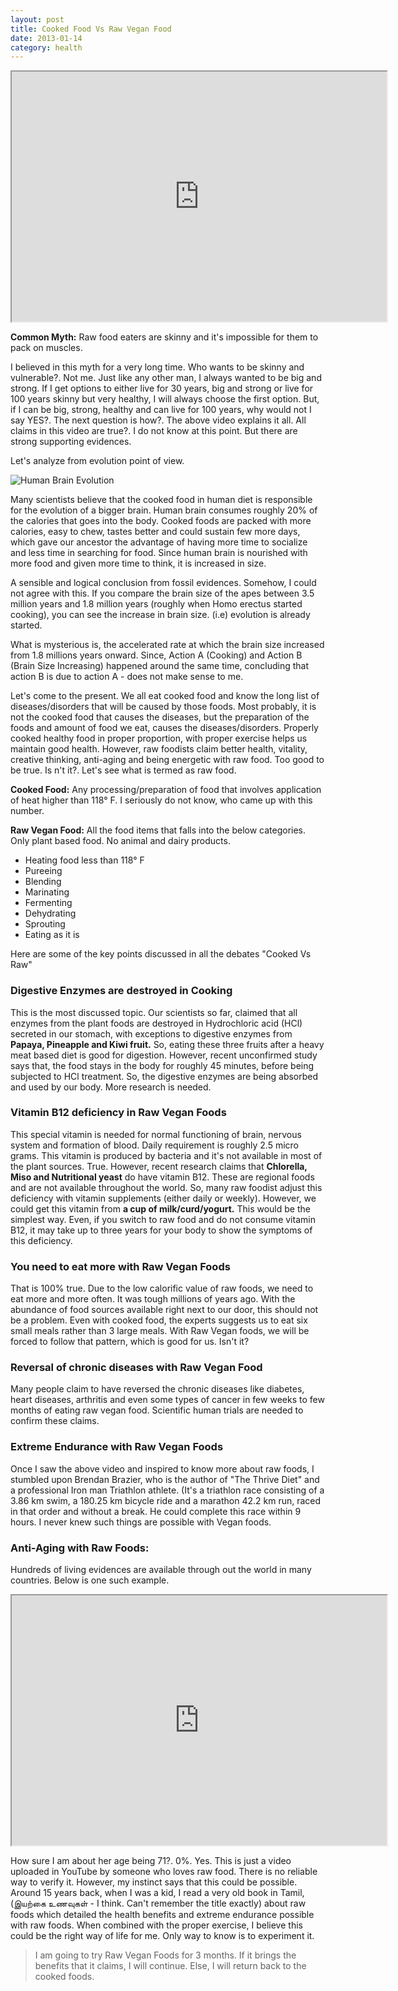 ```yaml
---
layout: post
title: Cooked Food Vs Raw Vegan Food
date: 2013-01-14
category: health
---
```


<iframe width="600" height="400"
src="http://www.youtube.com/embed/SbEUHCU_GtM?autoplay=0">
</iframe> 

**Common Myth:** Raw food eaters are skinny and it's impossible for them to pack on muscles.
  
I believed in this myth for a very long time. Who wants to be skinny and vulnerable?. Not me. Just like any other man, I always wanted to be big and strong. If I get options to either live for 30 years, big and strong or live for 100 years skinny but very healthy, I will always choose the first option. But, if I can be big, strong, healthy and can live for 100 years, why would not I say YES?. The next question is how?. The above video explains it all. All claims in this video are true?. I do not know at this point. But there are strong supporting evidences.  
  
Let's analyze from evolution point of view.  
  
<img src="{{site.img-path}}/evolution-human-brain.jpg" alt="Human Brain Evolution"/>   

Many scientists believe that the cooked food in human diet is responsible for the evolution of a bigger brain. Human brain consumes roughly 20% of the calories that goes into the body. Cooked foods are packed with more calories, easy to chew, tastes better and could sustain few more days, which gave our ancestor the advantage of having more time to socialize and less time in searching for food. Since human brain is nourished with more food and given more time to think, it is increased in size.  
  
A sensible and logical conclusion from fossil evidences. Somehow, I could not agree with this. If you compare the brain size of the apes between 3.5 million years and 1.8 million years (roughly when Homo erectus started cooking), you can see the increase in brain size. (i.e) evolution is already started.  
  
What is mysterious is, the accelerated rate at which the brain size increased from 1.8 millions years onward. Since, Action A (Cooking) and Action B (Brain Size Increasing) happened around the same time, concluding that action B is due to action A - does not make sense to me.  
  
Let's come to the present. We all eat cooked food and know the long list of diseases/disorders that will be caused by those foods. Most probably, it is not the cooked food that causes the diseases, but the preparation of the foods and amount of food we eat, causes the diseases/disorders. Properly cooked healthy food in proper proportion, with proper exercise helps us maintain good health. However, raw foodists claim better health, vitality, creative thinking, anti-aging and being energetic with raw food. Too good to be true. Is n't it?. Let's see what is termed as raw food.  
  
**Cooked Food:** Any processing/preparation of food that involves application of heat higher than 118° F. I seriously do not know, who came up with this number.  
  
**Raw Vegan Food:** All the food items that falls into the below categories. Only plant based food. No animal and dairy products.  

* Heating food less than 118° F  
* Pureeing  
* Blending  
* Marinating  
* Fermenting  
* Dehydrating  
* Sprouting  
* Eating as it is  

Here are some of the key points discussed in all the debates "Cooked Vs Raw"  
  
### Digestive Enzymes are destroyed in Cooking

This is the most discussed topic. Our scientists so far, claimed that all enzymes from the plant foods are destroyed in Hydrochloric acid (HCl) secreted in our stomach, with exceptions to digestive enzymes from **Papaya, Pineapple and Kiwi fruit.** So, eating these three fruits after a heavy meat based diet is good for digestion. However, recent unconfirmed study says that, the food stays in the body for roughly 45 minutes, before being subjected to HCl treatment. So, the digestive enzymes are being absorbed and used by our body. More research is needed.  

### Vitamin B12 deficiency in Raw Vegan Foods

This special vitamin is needed for normal functioning of brain, nervous system and formation of blood. Daily requirement is roughly 2.5 micro grams. This vitamin is produced by bacteria and it's not available in most of the plant sources. True. However, recent research claims that **Chlorella, Miso and  Nutritional yeast** do have vitamin B12. These are regional foods and are not available throughout the world. So, many raw foodist adjust this deficiency with vitamin supplements (either daily or weekly). However, we could get this vitamin from **a cup of milk/curd/yogurt.** This would be the simplest way. Even, if you switch to raw food and do not consume vitamin B12, it may take up to three years for your body to show the symptoms of this deficiency.  

### You need to eat more with Raw Vegan Foods

That is 100% true. Due to the low calorific value of raw foods, we need to eat more and more often. It was tough millions of years ago. With the abundance of food sources available right next to our door, this should not be a problem. Even with cooked food, the experts suggests us to eat six small meals rather than 3 large meals. With Raw Vegan foods, we will be forced to follow that pattern, which is good for us. Isn't it?  

### Reversal of chronic diseases with Raw Vegan Food

Many people claim to have reversed the chronic diseases like diabetes, heart diseases, arthritis and even some types of cancer in few weeks to few months of eating raw vegan food. Scientific human trials are needed to confirm these claims.  

### Extreme Endurance with Raw Vegan Foods

Once I saw the above video and inspired to know more about raw foods, I stumbled upon Brendan Brazier, who is the author of "The Thrive Diet" and a professional Iron man Triathlon athlete. (It's a triathlon race consisting of a 3.86 km swim, a 180.25 km bicycle ride and a marathon 42.2 km run, raced in that order and without a break. He could complete this race within 9 hours. I never knew such things are possible with Vegan foods.  

### Anti-Aging with Raw Foods:  

Hundreds of living evidences are available through out the world in many countries. Below is one such example.  
  
<iframe width="600" height="400"
src="http://www.youtube.com/embed/O6oJA_xhTa8?autoplay=0">
</iframe> 

How sure I am about her age being 71?. 0%. Yes. This is just a video uploaded in YouTube by someone who loves raw food. There is no reliable way to verify it. However, my instinct says that this could be possible. Around 15 years back,  when I was a kid, I read a very old book in Tamil, (&#2951;&#2991;&#2993;&#3021;&#2965;&#3016; &#2953;&#2979;&#2997;&#3009;&#2965;&#2995;&#3021; - I think. Can't remember the title exactly) about raw foods which detailed the health benefits and extreme endurance possible with raw foods. When combined with the proper exercise, I believe this could be the right way of life for me. Only way to know is to experiment it.  

> I am going to try Raw Vegan Foods for 3 months. If it brings the benefits that it claims, I will continue. Else, I will return back to the cooked foods.  

